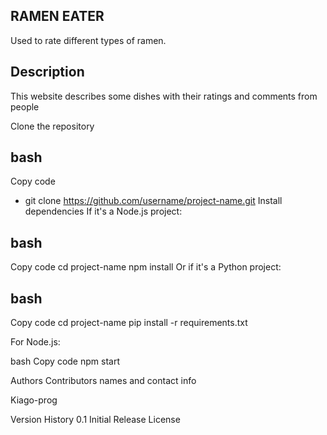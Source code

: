 ## RAMEN EATER
Used to rate different types of ramen.

## Description
This website describes some dishes with their ratings and comments from people

Clone the repository

## bash
Copy code
* git clone https://github.com/username/project-name.git
Install dependencies If it's a Node.js project:

## bash
Copy code
cd project-name
npm install
Or if it's a Python project:

## bash
Copy code
cd project-name
pip install -r requirements.txt

For Node.js:

bash
Copy code
npm start

Authors
Contributors names and contact info

Kiago-prog

Version History
0.1
Initial Release
License


